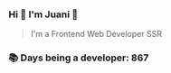 ### Hi 👋 I&#39;m Juani 🦁

> I&#39;m a Frontend Web Developer SSR

### 📚 Days being a developer: 867
